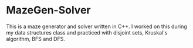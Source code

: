# MazeGen-Solver
This is a maze generator and solver written in C++. I worked on this during my data structures class and practiced with disjoint sets, Kruskal's algorithm, BFS and DFS.
